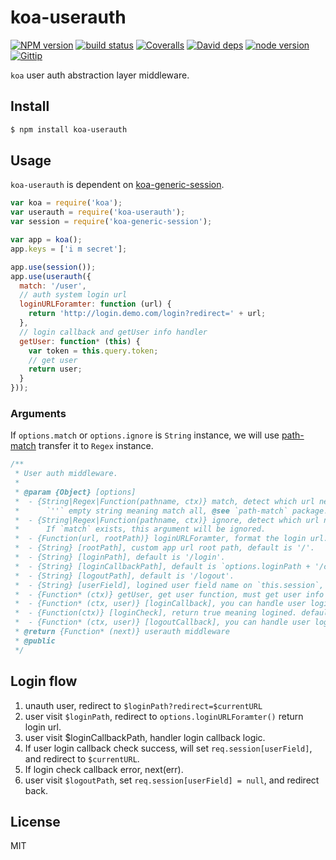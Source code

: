 koa-userauth
=======

[![NPM version][npm-image]][npm-url]
[![build status][travis-image]][travis-url]
[![Coveralls][coveralls-image]][coveralls-url]
[![David deps][david-image]][david-url]
[![node version][node-image]][node-url]
[![Gittip][gittip-image]][gittip-url]

[npm-image]: https://img.shields.io/npm/v/koa-userauth.svg?style=flat-square
[npm-url]: https://npmjs.org/package/koa-userauth
[travis-image]: https://img.shields.io/travis/koajs/userauth.svg?style=flat-square
[travis-url]: https://travis-ci.org/koajs/userauth
[coveralls-image]: https://img.shields.io/coveralls/koajs/userauth.svg?style=flat-square
[coveralls-url]: https://coveralls.io/r/koajs/userauth?branch=master
[david-image]: https://img.shields.io/david/koajs/userauth.svg?style=flat-square
[david-url]: https://david-dm.org/koajs/userauth
[node-image]: https://img.shields.io/badge/node.js-%3E=_0.11-red.svg?style=flat-square
[node-url]: http://nodejs.org/download/
[gittip-image]: https://img.shields.io/gittip/dead-horse.svg?style=flat-square
[gittip-url]: https://www.gittip.com/dead-horse/


`koa` user auth abstraction layer middleware.

## Install

```bash
$ npm install koa-userauth
```

## Usage

`koa-userauth` is dependent on [koa-generic-session](https://github.com/koajs/generic-session).

```js
var koa = require('koa');
var userauth = require('koa-userauth');
var session = require('koa-generic-session');

var app = koa();
app.keys = ['i m secret'];

app.use(session());
app.use(userauth({
  match: '/user',
  // auth system login url
  loginURLForamter: function (url) {
    return 'http://login.demo.com/login?redirect=' + url;
  },
  // login callback and getUser info handler
  getUser: function* (this) {
    var token = this.query.token;
    // get user
    return user;
  }
}));
```

### Arguments

If `options.match` or `options.ignore` is `String` instance,
we will use [path-match](https://github.com/expressjs/path-match) transfer it to `Regex` instance.

```js
/**
 * User auth middleware.
 *
 * @param {Object} [options]
 *  - {String|Regex|Function(pathname, ctx)} match, detect which url need to check user auth.
 *      `''` empty string meaning match all, @see `path-match` package.
 *  - {String|Regex|Function(pathname, ctx)} ignore, detect which url no need to check user auth.
 *      If `match` exists, this argument will be ignored.
 *  - {Function(url, rootPath)} loginURLForamter, format the login url.
 *  - {String} [rootPath], custom app url root path, default is '/'.
 *  - {String} [loginPath], default is '/login'.
 *  - {String} [loginCallbackPath], default is `options.loginPath + '/callback'`.
 *  - {String} [logoutPath], default is '/logout'.
 *  - {String} [userField], logined user field name on `this.session`, default is 'user', `this.session.user`.
 *  - {Function* (ctx)} getUser, get user function, must get user info with `req`.
 *  - {Function* (ctx, user)} [loginCallback], you can handle user login logic here,return [user, redirectUrl]
 *  - {Function(ctx)} [loginCheck], return true meaning logined. default is `true`.
 *  - {Function* (ctx, user)} [logoutCallback], you can handle user logout logic here.return redirectUrl
 * @return {Function* (next)} userauth middleware
 * @public
 */
```

## Login flow

1. unauth user, redirect to `$loginPath?redirect=$currentURL`
2. user visit `$loginPath`, redirect to `options.loginURLForamter()` return login url.
3. user visit $loginCallbackPath, handler login callback logic.
4. If user login callback check success, will set `req.session[userField]`,
   and redirect to `$currentURL`.
5. If login check callback error, next(err).
6. user visit `$logoutPath`, set `req.session[userField] = null`, and redirect back.

## License

MIT
